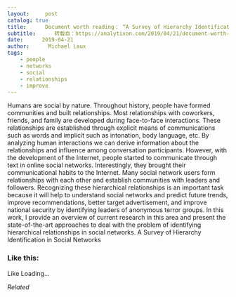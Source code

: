 ```yaml
---
layout:     post
catalog: true
title:      Document worth reading： “A Survey of Hierarchy Identification in Social Networks”
subtitle:      转载自：https://analytixon.com/2019/04/21/document-worth-reading-a-survey-of-hierarchy-identification-in-social-networks/
date:      2019-04-21
author:      Michael Laux
tags:
    - people
    - networks
    - social
    - relationships
    - improve
---
```


Humans are social by nature. Throughout history, people have formed communities and built relationships. Most relationships with coworkers, friends, and family are developed during face-to-face interactions. These relationships are established through explicit means of communications such as words and implicit such as intonation, body language, etc. By analyzing human interactions we can derive information about the relationships and influence among conversation participants. However, with the development of the Internet, people started to communicate through text in online social networks. Interestingly, they brought their communicational habits to the Internet. Many social network users form relationships with each other and establish communities with leaders and followers. Recognizing these hierarchical relationships is an important task because it will help to understand social networks and predict future trends, improve recommendations, better target advertisement, and improve national security by identifying leaders of anonymous terror groups. In this work, I provide an overview of current research in this area and present the state-of-the-art approaches to deal with the problem of identifying hierarchical relationships in social networks. A Survey of Hierarchy Identification in Social Networks





### Like this:

Like Loading...


*Related*

